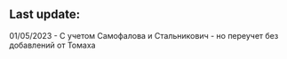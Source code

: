 ## Last update:

01/05/2023 - С учетом  Самофалова и Стальникович - но переучет без добавлений от Томаха
